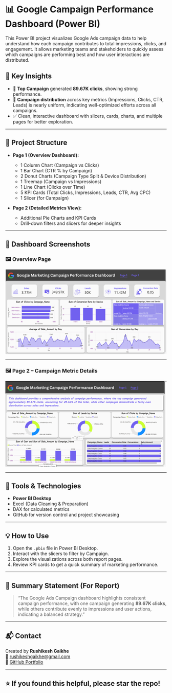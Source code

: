 # 📊 Google Campaign Performance Dashboard (Power BI)

This Power BI project visualizes Google Ads campaign data to help understand how each campaign contributes to total impressions, clicks, and engagement. It allows marketing teams and stakeholders to quickly assess which campaigns are performing best and how user interactions are distributed.

## 🧠 Key Insights

- 📌 **Top Campaign** generated **89.67K clicks**, showing strong performance.
- 🎯 **Campaign distribution** across key metrics (Impressions, Clicks, CTR, Leads) is nearly uniform, indicating well-optimized efforts across all campaigns.
- ✅ Clean, interactive dashboard with slicers, cards, charts, and multiple pages for better exploration.

---

## 📁 Project Structure

- **Page 1 (Overview Dashboard):**
  - 1 Column Chart (Campaign vs Clicks)
  - 1 Bar Chart (CTR % by Campaign)
  - 2 Donut Charts (Campaign Type Split & Device Distribution)
  - 1 Treemap (Campaign vs Impressions)
  - 1 Line Chart (Clicks over Time)
  - 5 KPI Cards (Total Clicks, Impressions, Leads, CTR, Avg CPC)
  - 1 Slicer (for Campaign)

- **Page 2 (Detailed Metrics View):**
  - Additional Pie Charts and KPI Cards
  - Drill-down filters and slicers for deeper insights

---

## 📸 Dashboard Screenshots

### 🖼️ Overview Page

![Dashboard Screenshot 1](https://github.com/rushikesh092002/google-campaign-performance-dashboard/raw/5567111bce39f9045fc23529356c338746313119/Screenshot%202025-07-26%20120932.png)

---

### 🖼️ Page 2 – Campaign Metric Details

![Dashboard Screenshot 2](https://github.com/rushikesh092002/google-campaign-performance-dashboard/raw/5567111bce39f9045fc23529356c338746313119/Screenshot%202025-07-26%20121449.png)

---

## 🧰 Tools & Technologies

- **Power BI Desktop**
- Excel (Data Cleaning & Preparation)
- DAX for calculated metrics
- GitHub for version control and project showcasing

---

## 💡 How to Use

1. Open the `.pbix` file in Power BI Desktop.
2. Interact with the slicers to filter by Campaign.
3. Explore the visualizations across both report pages.
4. Review KPI cards to get a quick summary of marketing performance.

---

## 📌 Summary Statement (For Report)

> “The Google Ads Campaign dashboard highlights consistent campaign performance, with one campaign generating **89.67K clicks**, while others contribute evenly to impressions and user actions, indicating a balanced strategy.”

---

## 📬 Contact

Created by **Rushikesh Gaikhe**  
📧 [rushikeshgaikhe@gmail.com](mailto:rushikeshgaikhe@gmail.com)  
🔗 [GitHub Portfolio](https://github.com/rushikesh092002)

---

## ⭐️ If you found this helpful, please star the repo!

